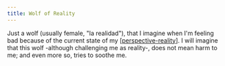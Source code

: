 ```yaml
---
title: Wolf of Reality
---
```


Just a wolf (usually female, "la realidad"), that I imagine when I'm feeling bad because of the current state of my [[perspective-reality]]. I will imagine that this wolf -although challenging me as reality-, does not mean harm to me; and even more so, tries to soothe me.






[//begin]: # "Autogenerated link references for markdown compatibility"
[perspective-reality]: .././bubbles/perspective-reality "perspective-reality"
[//end]: # "Autogenerated link references"

